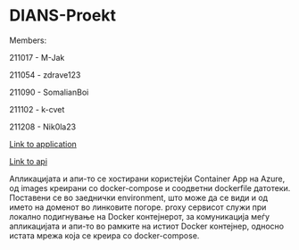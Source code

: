 # DIANS-Proekt
Members:

211017 - M-Jak

211054 - zdrave123

211090 - SomalianBoi

211102 - k-cvet

211208 - Nik0la23

[Link to application](https://omm-app.nicepebble-3b5681aa.westeurope.azurecontainerapps.io/)  

[Link to api](https://omm-api.nicepebble-3b5681aa.westeurope.azurecontainerapps.io)

Апликацијата и апи-то се хостирани користејќи Container App на Azure, од images креирани со docker-compose и соодветни dockerfile датотеки.
Поставени се во заеднички environment, што може да се види и од името на доменот во линковите погоре.
proxy сервисот служи при локално подигнување на Docker контејнерот, за комуникација меѓу апликацијата и апи-то во рамките на истиот Docker контејнер, односно истата мрежа која се креира со docker-compose.
